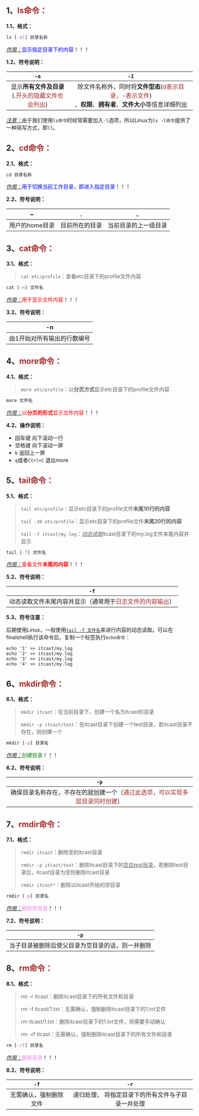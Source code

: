 ## 1、<span style="color:brown">ls命令：</span>

**1.1、格式：**

```scss
ls [-al] 目录名称
```

<u>*作用：*</u><span style="color:blue">显示指定目录下的内容</span>！！！

**1.2、符号说明：**

|                             `-a`                             |                             `-I`                             |
| :----------------------------------------------------------: | :----------------------------------------------------------: |
| 显示**所有文件及目录**<br>(<span style="color:brown">.开头的隐藏文件也会列出</span>) | 除文件名称外，同时将**文件型态**(<span style="color:brown">d表示目录，-表示文件</span>)<br>、**权限**、**拥有者**、**文件大小**等信息详细列出 |

<u>*注意：*</u>由于我们使用`ls命令`时经常需要加入`-l`选项，所以Linux为`ls -l命令`提供了一种简写方式，即`ll`。



## 2、<span style="color:brown">cd命令：</span>

**2.1、格式：**

```scss
cd 目录名称
```

<u>*作用：*</u><span style="color:blue">用于切换当前工作目录，即进入指定目录</span>！！！

**2.2、符号说明：**

|       ~        |       .        |          ..          |
| :------------: | :------------: | :------------------: |
| 用户的home目录 | 目前所在的目录 | 当前目录的上一级目录 |



## 3、<span style="color:brown">cat命令：</span>

**3.1、格式：**

> `cat etc/profile`：查看etc目录下的profile文件内容

```scss
cat [-n] 文件名
```

<u>*作用：*</u><span style="color:red">用于显示文件内容</span>！！！

**3.2、符号说明：**

|             -n              |
| :-------------------------: |
| 由1开始对所有输出的行数编号 |



## 4、<span style="color:brown">more命令：</span>

**4.1、格式：**

> `more etc/profile`：以**分页方式**显示etc目录下的profile文件内容

```scss
more 文件名
```

<u>*作用：*</u><span style="color:red">以**分页的形式**显示文件内容</span>！！！

**4.2、操作说明：**

- 回车键					       向下滚动一行
- 空格键                           向下滚动一屏
- `b`                                   返回上一屏
- `q`或者`Ctrl+C`             退出more



## 5、<span style="color:brown">tail命令：</span>

**5.1、格式：**

> `tail etc/profile`：显示etc目录下的profile文件**末尾10行的内容**
>
> `tail -20 etc/profile`：显示etc目录下的profile文件**末尾20行的内容**
>
> `tail -f itcast/my.log`：<u>*动态读取*</u>itcast目录下的my.log文件末尾内容并显示

```scss
tail [-f] 文件名
```

<u>*作用：*</u><span style="color:red">查看文件**末尾的内容**</span>！！！

**5.2、符号说明：**

|                             `-f`                             |
| :----------------------------------------------------------: |
| 动态读取文件末尾内容并显示（通常用于<span style="color:brown">日志文件的内容输出</span>） |

**5.3、符号注意：**

后期使用Linux，一般使用<u>`tail -f 文件名`</u>来进行内容的动态读取。可以在finalshell执行该命令后，复制一个标签执行`echo命令`：

```apl
echo '1' >> itcast/my.log
echo '2' >> itcast/my.log
echo '3' >> itcast/my.log
echo '4' >> itcast/my.log
```



## 6、<span style="color:brown">mkdir命令：</span>

**6.1、格式：**

> `mkdir itcast`：在当前目录下，创建一个名为itcast的目录
>
> `mkdir -p itcast/test`：在itcast目录下创建一个test目录，若itcast目录不存在，则创建一个

```scss
mkdir [-p] 目录名
```

<u>*作用：*</u><span style="color:green">创建目录</span>！！！

**6.2、符号说明：**

|                             `-p`                             |
| :----------------------------------------------------------: |
| 确保目录名称存在，不存在的就创建一个（<span style="color:brown">通过此选项，可以实现多层目录同时创建</span>） |



## 7、<span style="color:brown">rmdir命令：</span>

**7.1、格式：**

> `rmdir itcast`：删除空的itcast目录
>
> `rmdir -p itcast/test`：删除itcast目录下的<u>空白test目录</u>，若删除test目录后，itcast目录为空则删除itcast目录
>
> `rmdir itcast*`：删除以itcast开始的空目录

```scss
rmdir [-p] 目录名
```

<u>*作用：*</u><span style="color:violet">删除空目录</span>！！！

**7.2、符号说明：**

|                       `-p`                       |
| :----------------------------------------------: |
| 当子目录被删除后使父目录为空目录的话，则一并删除 |



## 8、<span style="color:brown">rm命令：</span>

**8.1、格式：**

> rm -r itcast：删除itcast目录下的所有文件和目录
>
> rm -f itcast/1.txt：无需确认，强制删除itcast目录下的1.txt文件
>
> rm itcast/1.txt：删除itcast目录下的1.txt文件，但需要手动确认
>
> rm -rf itcast：无需确认，强制删除itcast目录下的所有文件和目录

```scss
rm [-rf] 目录名
```

<u>*作用：*</u><span style="color:violet">删除目录</span>！！！

**8.2、符号说明：**

|          `-f`          |                       `-r`                        |
| :--------------------: | :-----------------------------------------------: |
| 无需确认，强制删除文件 | 递归处理， 将指定目录下的所有文件与子目录一并处理 |
